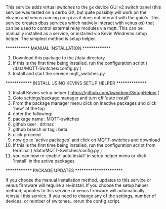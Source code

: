 This service adds virtual switches to the gx device GUI v2 switch panel (this service was tested on a cerbo GX, but quite possibly will work on the ekrano and venus running on rpi as it does not interact with the gpio's. This service creates dbus services which natively interact with venus os)
that can be used to control external relay modules via mqtt. 
This can be manually installed as a service, or installed via Kevin Windrems
setup helper. The simplest method is setup helper. 

*********** MANUAL INSTALLATION *************
1. Download this package to the /data directory
2. If this is the first time being installed, run the configuration script ( /data/MQTT-Switches/config.py )
3. Install and start the service mqtt_switches.py


************ INSTALL USING KEVINS SETUP HELPER **************
1. Install Kevins setup helper ( https://github.com/kwindrem/SetupHelper )
2. Goto settings/package manager and turn off 'auto install'
3. From the package manager menu click on inactive packages and click 'new' at the top
4. enter the following:
5. package name : MQTT-switches
6. github user : drtinaz
7. github branch or tag : beta
8. click proceed
9. now go to 'active packages' and click on MQTT-switches and download
10. If this is the first time being installed, run the configuration script from terminal ( /data/MQTT-Switches/config.py )
11. you can now re-enable 'auto install' in setup helper menu or click 'install' in the active packages

************ PACKAGE UPDATES **********************

If you choose the manual installation method, updates to this service or venus firmware will require a re-install.
If you choose the setup helper method, updates to this service or venus firmware will automatically reinstall this service.
If you need to change any of the settings, number of devices, or number of switches...rerun the config script.
